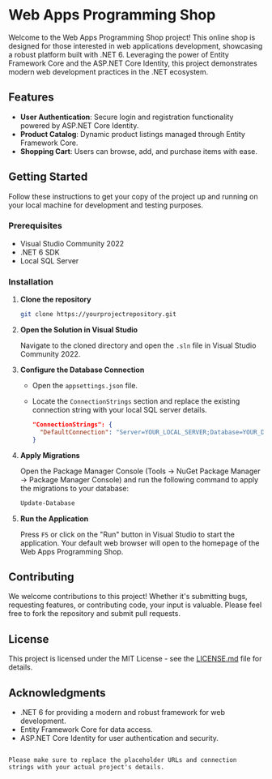 # Web Apps Programming Shop

Welcome to the Web Apps Programming Shop project! This online shop is designed for those interested in web applications development, showcasing a robust platform built with .NET 6. Leveraging the power of Entity Framework Core and the ASP.NET Core Identity, this project demonstrates modern web development practices in the .NET ecosystem.

## Features

- **User Authentication**: Secure login and registration functionality powered by ASP.NET Core Identity.
- **Product Catalog**: Dynamic product listings managed through Entity Framework Core.
- **Shopping Cart**: Users can browse, add, and purchase items with ease.

## Getting Started

Follow these instructions to get your copy of the project up and running on your local machine for development and testing purposes.

### Prerequisites

- Visual Studio Community 2022
- .NET 6 SDK
- Local SQL Server

### Installation

1. **Clone the repository**

   ```bash
   git clone https://yourprojectrepository.git
   ```

2. **Open the Solution in Visual Studio**

   Navigate to the cloned directory and open the `.sln` file in Visual Studio Community 2022.

3. **Configure the Database Connection**

   - Open the `appsettings.json` file.
   - Locate the `ConnectionStrings` section and replace the existing connection string with your local SQL server details.

     ```json
     "ConnectionStrings": {
       "DefaultConnection": "Server=YOUR_LOCAL_SERVER;Database=YOUR_DATABASE_NAME;Trusted_Connection=True;"
     }
     ```

4. **Apply Migrations**

   Open the Package Manager Console (Tools -> NuGet Package Manager -> Package Manager Console) and run the following command to apply the migrations to your database:

   ```powershell
   Update-Database
   ```

5. **Run the Application**

   Press `F5` or click on the "Run" button in Visual Studio to start the application. Your default web browser will open to the homepage of the Web Apps Programming Shop.

## Contributing

We welcome contributions to this project! Whether it's submitting bugs, requesting features, or contributing code, your input is valuable. Please feel free to fork the repository and submit pull requests.

## License

This project is licensed under the MIT License - see the [LICENSE.md](LICENSE) file for details.

## Acknowledgments

- .NET 6 for providing a modern and robust framework for web development.
- Entity Framework Core for data access.
- ASP.NET Core Identity for user authentication and security.
```

Please make sure to replace the placeholder URLs and connection strings with your actual project's details.
